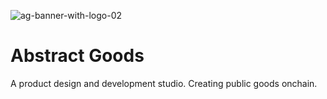 ![ag-banner-with-logo-02](https://user-images.githubusercontent.com/21178/226079475-feb62e43-afe1-4d52-b65e-d59c40a219ea.png)

# Abstract Goods

A product design and development studio. Creating public goods onchain.
